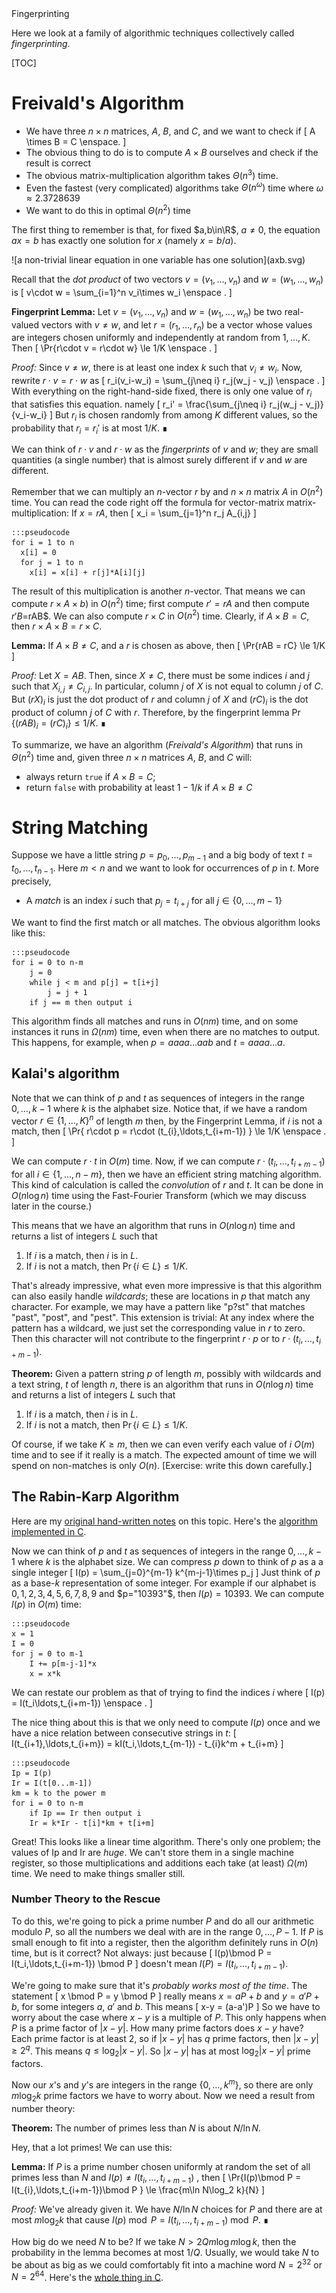<div class="topic">
Fingerprinting
</div>

Here we look at a family of algorithmic techniques collectively called *fingerprinting*.

[TOC]

# Freivald's Algorithm

* We have three $n\times n$ matrices, $A$, $B$, and $C$, and we want to check if
\[
   A \times B = C \enspace.
\]
* The obvious thing to do is to compute $A\times B$ ourselves and check if the
  result is correct
* The obvious matrix-multiplication algorithm takes $\Theta(n^3)$ time.
* Even the fastest (very complicated) algorithms take $\Theta(n^\omega)$ time where $\omega\approx 2.3728639$
* We want to do this in optimal $\Theta(n^2)$ time

The first thing to remember is that, for fixed $a,b\in\R$, $a\neq 0$, the equation $ax=b$ has exactly one solution for $x$ (namely $x=b/a$).
<div class="centered" markdown="1">
![a non-trivial linear equation in one variable has one solution](axb.svg)
</div>

Recall that the *dot product* of two vectors $v=(v_1,\ldots,v_n)$ and $w=(w_1,\ldots,w_n)$
is
\[
    v\cdot w = \sum_{i=1}^n v_i\times w_i \enspace .
\]

**Fingerprint Lemma:** Let $v=(v_1,\ldots,v_n)$ and $w=(w_1,\ldots,w_n)$ be two real-valued vectors with $v\neq w$,
and let $r=(r_1,\ldots,r_n)$ be a vector whose values are integers chosen uniformly and independently at random from ${1,\ldots,K}$.  Then
\[
    \Pr\{r\cdot v = r\cdot w\} \le 1/K \enspace .
\]

*Proof:* Since $v\neq w$, there is at least one index $k$ such that $v_i\neq w_i$. Now,
rewrite $r\cdot v = r\cdot w$ as
\[
    r_i(v_i-w_i) = \sum_{j\neq i} r_j(w_j - v_j) \enspace .
\]
With everything on the right-hand-side fixed, there is only one value of $r_i$
that satisfies this equation.  namely
\[
   r_i' = \frac{\sum_{j\neq i} r_j(w_j - v_j)}{v_i-w_i}
\]
But $r_i$ is chosen randomly from among $K$ different values, so the probability that $r_i=r_i'$ is at most $1/K$. &#8718;

We can think of $r\cdot v$ and $r\cdot w$ as the *fingerprints* of $v$ and $w$; they are small quantities (a single number) that is almost surely different if $v$ and $w$ are different.

Remember that we can multiply an $n$-vector $r$ by and $n\times n$ matrix $A$
in $O(n^2)$ time.  You can read the code right off the formula for vector-matrix matrix-multiplication:  If $x = rA$, then
\[
    x_i = \sum_{j=1}^n r_j A_{i,j}
\]

    :::pseudocode
    for i = 1 to n
      x[i] = 0
      for j = 1 to n
        x[i] = x[i] + r[j]*A[i][j]

The result of this multiplication is another $n$-vector.  That means we can compute
$r\times A\times b)$ in $O(n^2)$ time; first compute $r'=rA$ and then compute $r'B$=rAB$.  We can also compute $r\times C$ in $O(n^2)$ time.
Clearly, if $A\times B = C$, then $r\times A \times B = r\times C$.

**Lemma:** If $A\times B\neq C$, and a $r$ is chosen as above, then
\[
    \Pr\{rAB = rC\} \le 1/K
\]

*Proof:*  Let $X=AB$.  Then, since $X\neq C$, there must be some indices $i$ and $j$
such that $X_{i,j} \neq C_{i,j}$.  In particular, column $j$ of $X$ is not equal to column $j$ of $C$. But $(rX)_i$
is just the dot product of $r$ and column $j$ of $X$ and $(rC)_i$ is the dot product of column $j$ of $C$ with $r$.  Therefore, by the fingerprint lemma $\Pr\{(rAB)_i = (rC)_i\} \le 1/K$.  &#8718;

To summarize, we have an algorithm (*Freivald's Algorithm*) that runs in $\Theta(n^2)$ time and, given three $n\times n$ matrices $A$, $B$, and $C$ will:

* always return `true` if $A\times B=C$;
* return `false` with probability at least $1-1/k$ if $A\times B\neq C$

# String Matching

Suppose we have a little string $p=p_0,\ldots,p_{m-1}$ and a big body of text $t=t_0,\ldots,t_{n-1}$.  Here $m<n$ and we want to look for occurrences of $p$ in $t$.
More precisely,

* A *match* is an index $i$ such that $p_j = t_{i+j}$ for all $j\in\{0,\ldots,m-1\}$

We want to find the first match or all matches.  The obvious algorithm looks like this:

    :::pseudocode
    for i = 0 to n-m
        j = 0
        while j < m and p[j] = t[i+j]
            j = j + 1
        if j == m then output i

This algorithm finds all matches and runs in $O(nm)$ time, and on some instances it runs in $\Omega(nm)$ time, even when there are no matches to output. This happens, for example, when $p=aaaa\ldots aab$ and $t=aaaa\ldots a$.

## Kalai's algorithm

Note that we can think of $p$ and $t$ as sequences of integers in the range ${0,\ldots,k-1}$ where $k$ is the alphabet size. Notice that, if we have a random vector $r\in\{1,\ldots,K\}^n$ of length $m$ then, by the Fingerprint Lemma, if $i$
is not a match, then
\[ \Pr\{ r\cdot p = r\cdot (t_{i},\ldots,t_{i+m-1}) \} \le 1/K \enspace . \]

We can compute $r\cdot t$ in $O(m)$ time.  Now, if we can compute $r\cdot (t_{i},\ldots,t_{i+m-1})$ for all $i\in\{1,\ldots,n-m\}$, then we have an efficient string matching algorithm.  This kind of calculation is called the *convolution* of $r$ and $t$.  It can be done in $O(n\log n)$ time using the Fast-Fourier Transform (which we may discuss later in the course.)

This means that we have an algorithm that runs in $O(n\log n)$ time and returns a list of integers $L$ such that
1. If $i$ is a match, then $i$ is in $L$.
2. If $i$ is not a match, then $\Pr\{i\in L\} \le 1/K$.

That's already impressive, what even more impressive is that this algorithm can also easily handle *wildcards*; these are locations in $p$ that match any character.  For example, we may have a pattern like "p?st" that matches "past", "post", and "pest". This extension is trivial: At any index where the pattern has a wildcard, we just set the corresponding value in $r$ to zero.  Then this character will not contribute to the fingerprint $r\cdot p$ or to $r\cdot (t_i,\ldots,t_{i+m-1})$.

**Theorem:** Given a pattern string $p$ of length $m$, possibly with wildcards and a text string, $t$ of length $n$, there is an algorithm that runs in $O(n\log n)$ time and returns a list of integers $L$ such that
1. If $i$ is a match, then $i$ is in $L$.
2. If $i$ is not a match, then $\Pr\{i\in L\} \le 1/K$.

Of course, if we take $K \ge m$, then we can even verify each value of $i$ $O(m)$ time and to see if it really is a match.  The expected amount of time we will spend on non-matches is only $O(n)$.  [Exercise: write this down carefully.]

## The Rabin-Karp Algorithm

Here are my [original hand-written notes](notes/strings/) on this topic.  Here's the [algorithm implemented in C](http://cglab.ca/~morin/teaching/4804-old/notes/stringmatch.c).


Now we can think of $p$ and $t$ as sequences of integers in the range ${0,\ldots,k-1}$ where $k$ is the alphabet size.  We can compress $p$ down to think of $p$ as a a single integer
\[
    I(p) = \sum_{j=0}^{m-1} k^{m-j-1}\times p_j
\]
Just think of $p$ as a base-$k$ representation of some integer. For example if our alphabet is $0,1,2,3,4,5,6,7,8,9$ and $p="10393"$, then $I(p)=10393$.  We can compute $I(p)$ in $O(m)$ time:

    :::pseudocode
    x = 1
    I = 0
    for j = 0 to m-1
        I += p[m-j-1]*x
        x = x*k

We can restate our problem as that of trying to find the indices $i$ where
\[
   I(p) = I(t_i\ldots,t_{i+m-1}) \enspace .
\]

The nice thing about this is that we only need to compute $I(p)$ once and we have a nice relation between consecutive strings in $t$:
\[
   I(t_{i+1},\ldots,t_{i+m}) = kI(t_i,\ldots,t_{m-1}) - t_{i}k^m + t_{i+m}
\]

    :::pseudocode
    Ip = I(p)
    Ir = I(t[0...m-1])
    km = k to the power m
    for i = 0 to n-m
        if Ip == Ir then output i
        Ir = k*Ir - t[i]*km + t[i+m]

Great! This looks like a linear time algorithm.  There's only one problem; the values of Ip and Ir are *huge*.  We can't store them in a single machine register, so those multiplications and additions each take (at least) $\Omega(m)$ time.  We need to make things smaller still.

### Number Theory to the Rescue

To do this, we're going to pick a prime number $P$ and do all our arithmetic modulo $P$, so all the numbers we deal with are in the range ${0,\ldots,P-1}$.  If $P$ is small enough to fit into a register, then the algorithm definitely runs in $O(n)$ time, but is it correct?  Not always: just because
\[
   I(p)\bmod P = I(t_i,\ldots,t_{i+m-1}) \bmod P
\]
doesn't mean $I(P)=I(t_i,\ldots,t_{i+m-1})$.

We're going to make sure that it's *probably works most of the time*.  The statement
\[
   x \bmod P = y \bmod P
\]
really means $x=aP + b$ and $y=a'P + b$, for some integers $a$, $a'$ and $b$.  This means
\[
      x-y = (a-a')P
\]
So we have to worry about the case where $x-y$ is a multiple of $P$.  This only happens when $P$ is a prime factor of $|x-y|$.  How many prime factors does $x-y$ have?  Each prime factor is at least $2$, so if $|x-y|$ has $q$ prime factors, then $|x-y| \ge 2^q$.  This means $q \le \log_2|x-y|$.  So $|x-y|$ has at most $\log_2|x-y|$ prime factors.

Now our $x$'s and $y$'s are integers in the range $\{0,\ldots,k^m\}$, so there are only $m\log_2 k$ prime factors we have to worry about.  Now we need a result from number theory:

**Theorem:** The number of primes less than $N$ is about $N/\ln N$.

Hey, that a lot primes! We can use this:

**Lemma:** If $P$ is a prime number chosen uniformly at random the set of all
 primes less than $N$ and $I(p) \neq I(t_{i},\ldots,t_{i+m-1})$ , then
 \[
     \Pr\{I(p)\bmod P = I(t_{i},\ldots,t_{i+m-1})\bmod P \} \le \frac{m\ln N\log_2 k}{N}
 \]

*Proof:* We've already given it.  We have $N/\ln N$ choices for $P$ and there are at most $m\log_2 k$ that cause $I(p)\bmod P = I(t_{i},\ldots,t_{i+m-1})\bmod P$.  &#8718;

How big do we need $N$ to be?  If we take $N > 2Q m\log m\log k$, then the probability in the lemma becomes at most $1/Q$.  Usually, we would take $N$ to be about as big as we could comfortably fit into a machine word $N=2^{32}$ or $N=2^{64}$.  Here's the [whole thing in C](http://cglab.ca/~morin/teaching/4804/notes/stringmatch.c).
